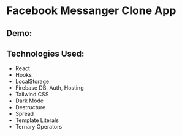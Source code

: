 # Facebook Messanger Clone App
## Demo: 

## Technologies Used:
- React
- Hooks
- LocalStorage
- Firebase DB, Auth, Hosting
- Tailwind CSS
- Dark Mode
- Destructure
- Spread
- Template Literals
- Ternary Operators
